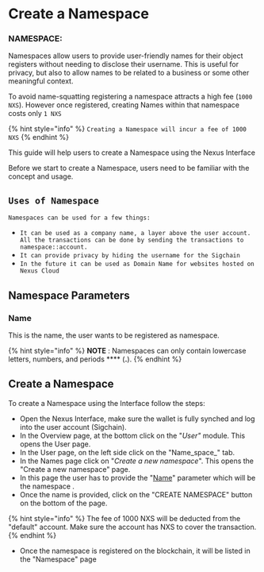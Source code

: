 # Create a Namespace

### NAMESPACE:

Namespaces allow users to provide user-friendly names for their object registers without needing to disclose their username. This is useful for privacy, but also to allow names to be related to a business or some other meaningful context.&#x20;

To avoid name-squatting registering a namespace attracts a high fee (`1000 NXS`). However once registered, creating Names within that namespace costs only `1 NXS`

{% hint style="info" %}
`Creating a Namespace will incur a fee of 1000 NXS`
{% endhint %}



This guide will help users to create a Namespace using the Nexus Interface

Before we start to create a Namespace, users need to be familiar with the concept and usage.

## `Uses of Namespace`

`Namespaces can be used for a few things:`

* `It can be used as a company name, a layer above the user account. All the transactions can be done by sending the transactions to namespace::account.`
* `It can provide privacy by hiding the username for the Sigchain`
* `In the future it can be used as Domain Name for websites hosted on Nexus Cloud`

## Namespace Parameters

### Name

This is the name, the user wants to be registered as namespace.&#x20;

{% hint style="info" %}
**NOTE** : Namespaces can only contain lowercase letters, numbers, and periods **** (**.**).
{% endhint %}

## Create a Namespace

To create a Namespace using the Interface follow the steps:

* Open the Nexus Interface, make sure the wallet is fully synched and log into the user account (Sigchain).
* In the Overview page, at the bottom click on the "_User"_ module. This opens the User page.
* In the User page, on the left side click on the "Name_space_" tab.
* In the Names page click on "_Create a new namespace_". This opens the "Create a new namespace" page.&#x20;
* In this page the user has to provide the "[Name](create-a-namespace.md#namespace-parameters)" parameter which will be the namespace .&#x20;
* Once the name is provided, click on the "CREATE NAMESPACE" button on the bottom of the page.

{% hint style="info" %}
The fee of 1000 NXS will be deducted from the "default" account. Make sure the account  has NXS to cover the transaction.
{% endhint %}

* Once the namespace is registered on the blockchain, it will be listed in the "Namespace" page
